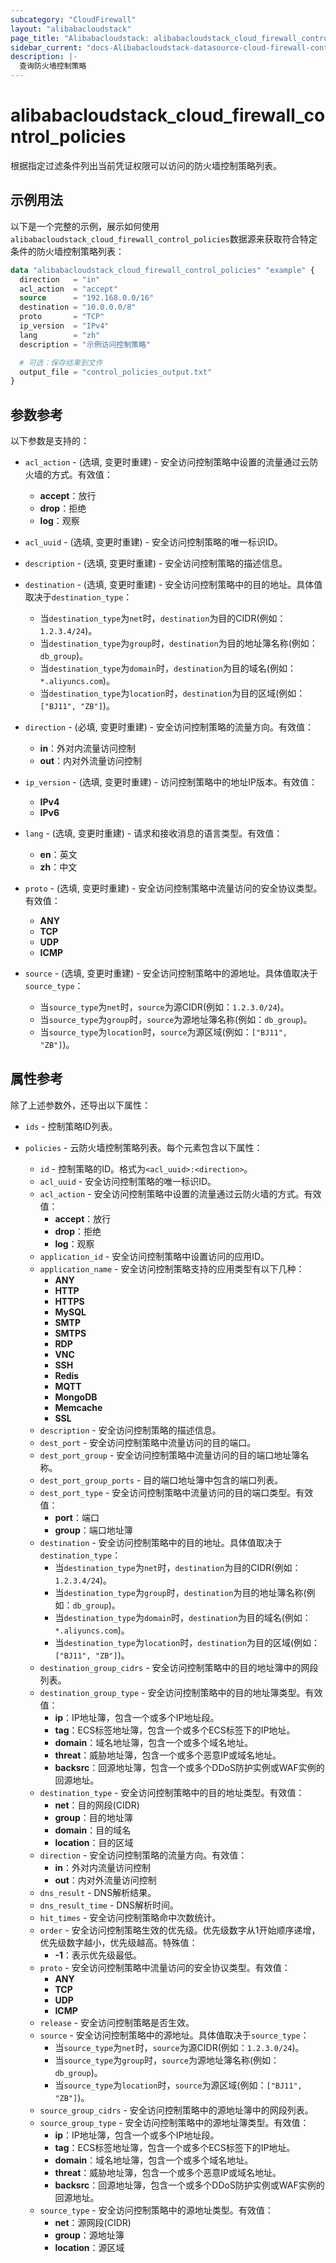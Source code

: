 ```yaml
---
subcategory: "CloudFirewall"
layout: "alibabacloudstack"
page_title: "Alibabacloudstack: alibabacloudstack_cloud_firewall_control_policies"
sidebar_current: "docs-Alibabacloudstack-datasource-cloud-firewall-control-policies"
description: |- 
  查询防火墙控制策略
---
```


# alibabacloudstack_cloud_firewall_control_policies

根据指定过滤条件列出当前凭证权限可以访问的防火墙控制策略列表。

## 示例用法

以下是一个完整的示例，展示如何使用`alibabacloudstack_cloud_firewall_control_policies`数据源来获取符合特定条件的防火墙控制策略列表：

```terraform
data "alibabacloudstack_cloud_firewall_control_policies" "example" {
  direction   = "in"
  acl_action  = "accept"
  source      = "192.168.0.0/16"
  destination = "10.0.0.0/8"
  proto       = "TCP"
  ip_version  = "IPv4"
  lang        = "zh"
  description = "示例访问控制策略"

  # 可选：保存结果到文件
  output_file = "control_policies_output.txt"
}
```

## 参数参考

以下参数是支持的：

* `acl_action` - (选填, 变更时重建) - 安全访问控制策略中设置的流量通过云防火墙的方式。有效值：
  * **accept**：放行
  * **drop**：拒绝
  * **log**：观察

* `acl_uuid` - (选填, 变更时重建) - 安全访问控制策略的唯一标识ID。

* `description` - (选填, 变更时重建) - 安全访问控制策略的描述信息。

* `destination` - (选填, 变更时重建) - 安全访问控制策略中的目的地址。具体值取决于`destination_type`：
  * 当`destination_type`为`net`时，`destination`为目的CIDR(例如：`1.2.3.4/24`)。
  * 当`destination_type`为`group`时，`destination`为目的地址簿名称(例如：`db_group`)。
  * 当`destination_type`为`domain`时，`destination`为目的域名(例如：`*.aliyuncs.com`)。
  * 当`destination_type`为`location`时，`destination`为目的区域(例如：`["BJ11", "ZB"]`)。

* `direction` - (必填, 变更时重建) - 安全访问控制策略的流量方向。有效值：
  * **in**：外对内流量访问控制
  * **out**：内对外流量访问控制

* `ip_version` - (选填, 变更时重建) - 访问控制策略中的地址IP版本。有效值：
  * **IPv4**
  * **IPv6**

* `lang` - (选填, 变更时重建) - 请求和接收消息的语言类型。有效值：
  * **en**：英文
  * **zh**：中文

* `proto` - (选填, 变更时重建) - 安全访问控制策略中流量访问的安全协议类型。有效值：
  * **ANY**
  * **TCP**
  * **UDP**
  * **ICMP**

* `source` - (选填, 变更时重建) - 安全访问控制策略中的源地址。具体值取决于`source_type`：
  * 当`source_type`为`net`时，`source`为源CIDR(例如：`1.2.3.0/24`)。
  * 当`source_type`为`group`时，`source`为源地址簿名称(例如：`db_group`)。
  * 当`source_type`为`location`时，`source`为源区域(例如：`["BJ11", "ZB"]`)。


## 属性参考

除了上述参数外，还导出以下属性：

* `ids` - 控制策略ID列表。

* `policies` - 云防火墙控制策略列表。每个元素包含以下属性：
  * `id` - 控制策略的ID。格式为`<acl_uuid>:<direction>`。
  * `acl_uuid` - 安全访问控制策略的唯一标识ID。
  * `acl_action` - 安全访问控制策略中设置的流量通过云防火墙的方式。有效值：
    * **accept**：放行
    * **drop**：拒绝
    * **log**：观察
  * `application_id` - 安全访问控制策略中设置访问的应用ID。
  * `application_name` - 安全访问控制策略支持的应用类型有以下几种：
    * **ANY**
    * **HTTP**
    * **HTTPS**
    * **MySQL**
    * **SMTP**
    * **SMTPS**
    * **RDP**
    * **VNC**
    * **SSH**
    * **Redis**
    * **MQTT**
    * **MongoDB**
    * **Memcache**
    * **SSL**
  * `description` - 安全访问控制策略的描述信息。
  * `dest_port` - 安全访问控制策略中流量访问的目的端口。
  * `dest_port_group` - 安全访问控制策略中流量访问的目的端口地址簿名称。
  * `dest_port_group_ports` - 目的端口地址簿中包含的端口列表。
  * `dest_port_type` - 安全访问控制策略中流量访问的目的端口类型。有效值：
    * **port**：端口
    * **group**：端口地址簿
  * `destination` - 安全访问控制策略中的目的地址。具体值取决于`destination_type`：
    * 当`destination_type`为`net`时，`destination`为目的CIDR(例如：`1.2.3.4/24`)。
    * 当`destination_type`为`group`时，`destination`为目的地址簿名称(例如：`db_group`)。
    * 当`destination_type`为`domain`时，`destination`为目的域名(例如：`*.aliyuncs.com`)。
    * 当`destination_type`为`location`时，`destination`为目的区域(例如：`["BJ11", "ZB"]`)。
  * `destination_group_cidrs` - 安全访问控制策略中的目的地址簿中的网段列表。
  * `destination_group_type` - 安全访问控制策略中的目的地址簿类型。有效值：
    * **ip**：IP地址簿，包含一个或多个IP地址段。
    * **tag**：ECS标签地址簿，包含一个或多个ECS标签下的IP地址。
    * **domain**：域名地址簿，包含一个或多个域名地址。
    * **threat**：威胁地址簿，包含一个或多个恶意IP或域名地址。
    * **backsrc**：回源地址簿，包含一个或多个DDoS防护实例或WAF实例的回源地址。
  * `destination_type` - 安全访问控制策略中的目的地址类型。有效值：
    * **net**：目的网段(CIDR)
    * **group**：目的地址簿
    * **domain**：目的域名
    * **location**：目的区域
  * `direction` - 安全访问控制策略的流量方向。有效值：
    * **in**：外对内流量访问控制
    * **out**：内对外流量访问控制
  * `dns_result` - DNS解析结果。
  * `dns_result_time` - DNS解析时间。
  * `hit_times` - 安全访问控制策略命中次数统计。
  * `order` - 安全访问控制策略生效的优先级。优先级数字从1开始顺序递增，优先级数字越小，优先级越高。特殊值：
    * **-1**：表示优先级最低。
  * `proto` - 安全访问控制策略中流量访问的安全协议类型。有效值：
    * **ANY**
    * **TCP**
    * **UDP**
    * **ICMP**
  * `release` - 安全访问控制策略是否生效。
  * `source` - 安全访问控制策略中的源地址。具体值取决于`source_type`：
    * 当`source_type`为`net`时，`source`为源CIDR(例如：`1.2.3.0/24`)。
    * 当`source_type`为`group`时，`source`为源地址簿名称(例如：`db_group`)。
    * 当`source_type`为`location`时，`source`为源区域(例如：`["BJ11", "ZB"]`)。
  * `source_group_cidrs` - 安全访问控制策略中的源地址簿中的网段列表。
  * `source_group_type` - 安全访问控制策略中的源地址簿类型。有效值：
    * **ip**：IP地址簿，包含一个或多个IP地址段。
    * **tag**：ECS标签地址簿，包含一个或多个ECS标签下的IP地址。
    * **domain**：域名地址簿，包含一个或多个域名地址。
    * **threat**：威胁地址簿，包含一个或多个恶意IP或域名地址。
    * **backsrc**：回源地址簿，包含一个或多个DDoS防护实例或WAF实例的回源地址。
  * `source_type` - 安全访问控制策略中的源地址类型。有效值：
    * **net**：源网段(CIDR)
    * **group**：源地址簿
    * **location**：源区域
